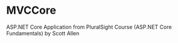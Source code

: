 # MVCCore
ASP.NET Core Application from PluralSight Course (ASP.NET Core Fundamentals) by Scott Allen  
